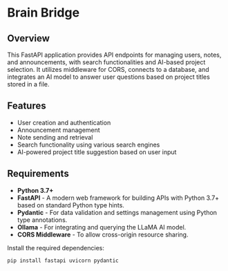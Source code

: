 # Brain Bridge

## Overview
This FastAPI application provides API endpoints for managing users, notes, and announcements, with search functionalities and AI-based project selection. It utilizes middleware for CORS, connects to a database, and integrates an AI model to answer user questions based on project titles stored in a file.

## Features
- User creation and authentication
- Announcement management
- Note sending and retrieval
- Search functionality using various search engines
- AI-powered project title suggestion based on user input

## Requirements
- **Python 3.7+**
- **FastAPI** - A modern web framework for building APIs with Python 3.7+ based on standard Python type hints.
- **Pydantic** - For data validation and settings management using Python type annotations.
- **Ollama** - For integrating and querying the LLaMA AI model.
- **CORS Middleware** - To allow cross-origin resource sharing.
  
Install the required dependencies:
```bash
pip install fastapi uvicorn pydantic
